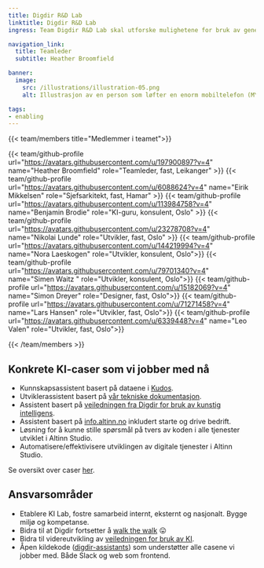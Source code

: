 ```yaml
---
title: Digdir R&D Lab
linktitle: Digdir R&D Lab
ingress: Team Digdir R&D Lab skal utforske mulighetene for bruk av generativ KI (AI) i produkter, tjenester og fellesløsninger.

navigation_link:
  title: Teamleder
  subtitle: Heather Broomfield

banner:
  image:
    src: /illustrations/illustration-05.png
    alt: Illustrasjon av en person som løfter en enorm mobiltelefon (MYE minne for å kjøre store LLMer!), mens han hvilker foten på et par KI-caser.

tags:
- enabling
---
```


{{< team/members title="Medlemmer i teamet">}}

{{< team/github-profile url="https://avatars.githubusercontent.com/u/197900897?v=4" name="Heather Broomfield" role="Teamleder, fast, Leikanger" >}}
{{< team/github-profile url="https://avatars.githubusercontent.com/u/6088624?v=4" name="Eirik Mikkelsen" role="Sjefsarkitekt, fast, Hamar" >}}
{{< team/github-profile url="https://avatars.githubusercontent.com/u/113984758?v=4" name="Benjamin Brodie" role="KI-guru, konsulent, Oslo" >}}
{{< team/github-profile url="https://avatars.githubusercontent.com/u/23278708?v=4" name="Nikolai Lunde" role="Utvikler, fast, Oslo" >}}
{{< team/github-profile url="https://avatars.githubusercontent.com/u/144219994?v=4" name="Nora Laeskogen" role="Utvikler, konsulent, Oslo">}}
{{< team/github-profile url="https://avatars.githubusercontent.com/u/79701340?v=4" name="Simen Waitz " role="Utvikler, konsulent, Oslo">}}
{{< team/github-profile url="https://avatars.githubusercontent.com/u/15182069?v=4" name="Simon Dreyer" role="Designer, fast, Oslo">}}
{{< team/github-profile url="https://avatars.githubusercontent.com/u/71271458?v=4" name="Lars Hansen" role="Utvikler, fast, Oslo">}}
{{< team/github-profile url="https://avatars.githubusercontent.com/u/6339448?v=4" name="Leo Valen" role="Utvikler, fast, Oslo">}}

{{< /team/members >}}

## Konkrete KI-caser som vi jobber med nå

- Kunnskapsassistent basert på dataene i [Kudos](https://kudos.dfo.no/).
- Utviklerassistent basert på [vår tekniske dokumentasjon](https://docs.altinn.studio/).
- Assistent basert på [veiledningen fra Digdir for bruk av kunstig intelligens](https://www.digdir.no/kunstig-intelligens/kunstig-intelligens/4132).
- Assistent basert på [info.altinn.no](https://info.altinn.no/) inkludert starte og drive bedrift.
- Løsning for å kunne stille spørsmål på tvers av koden i alle tjenester utviklet i Altinn Studio.
- Automatisere/effektivisere utviklingen av digitale tjenester i Altinn Studio.

Se oversikt over caser [her](https://github.com/Altinn/ai/issues?q=is%3Aissue%20state%3Aopen%20label%3Akind%2Fcase).

## Ansvarsområder

- Etablere KI Lab, fostre samarbeid internt, eksternt og nasjonalt. Bygge miljø og kompetanse.
- Bidra til at Digdir fortsetter å [walk the walk](https://www.kode24.no/artikkel/81951932) 😛
- Bidra til videreutvikling av [veiledningen for bruk av KI](https://www.digdir.no/kunstig-intelligens/kunstig-intelligens/4132).
- Åpen kildekode ([digdir-assistants](https://github.com/Altinn/digdir-assistants)) som understøtter alle casene vi jobber med. Både Slack og web som frontend.
